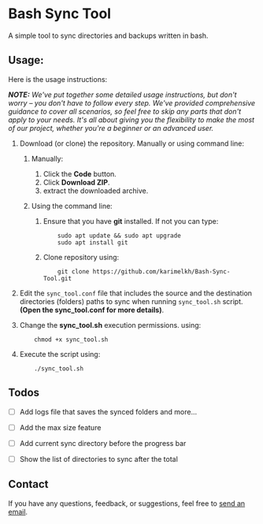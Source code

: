 # Bash Sync Tool

A simple tool to sync directories and backups written in bash.


## Usage:

Here is the usage instructions:

_**NOTE:** We've put together some detailed usage instructions, but don't worry – you don't have to follow every step.
We've provided comprehensive guidance to cover all scenarios, so feel free to skip any parts that don't apply to your needs.
It's all about giving you the flexibility to make the most of our project, whether you're a beginner or an advanced user._

1. Download (or clone) the repository. Manually or using command line:
	1. Manually:
		1. Click the **Code** button.
		2. Click **Download ZIP**.
		3. extract the downloaded archive.

	2. Using the command line:
		1. Ensure that you have **git** installed. If not you can type:
			```
				sudo apt update && sudo apt upgrade
				sudo apt install git
			```

		2. Clone repository using:
			```
				git clone https://github.com/karimelkh/Bash-Sync-Tool.git
			```

2. Edit the `sync_tool.conf` file that includes the source and the destination directories (folders) paths to sync when running `sync_tool.sh` script. **(Open the sync_tool.conf for more details)**.

3. Change the **sync_tool.sh** execution permissions. using:
	```
		chmod +x sync_tool.sh
	```

4. Execute the script using:
	```
		./sync_tool.sh
	```


## Todos

- [ ] Add logs file that saves the synced folders and more...
- [ ] Add the max size feature
- [ ] Add current sync directory before the progress bar
- [ ] Show the list of directories to sync after the total


## Contact

If you have any questions, feedback, or suggestions, feel free to [send an email](mailto:karimelkhanoufi22@gmail.com).
